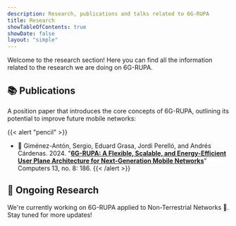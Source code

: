 ```yaml
---
description: Research, publications and talks related to 6G-RUPA
title: Research
showTableOfContents: true
showDate: false
layout: "simple"
---
```


Welcome to the research section! Here you can find all the information related to the research we are doing on 6G-RUPA.

## 📚 Publications

A position paper that introduces the core concepts of 6G-RUPA, outlining its potential to improve future mobile networks:

{{< alert "pencil" >}}

* 📄 Giménez-Antón, Sergio, Eduard Grasa, Jordi Perelló, and Andrés Cárdenas. 2024. "[**6G-RUPA: A Flexible, Scalable, and Energy-Efficient User Plane Architecture for Next-Generation Mobile Networks**](https://doi.org/10.3390/computers13080186)" Computers 13, no. 8: 186.
{{< /alert  >}}



## 🔬 Ongoing Research

We're currently working on 6G-RUPA applied to Non-Terrestrial Networks :satellite:. Stay tuned for more updates!
